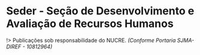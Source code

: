# Seder - Seção de Desenvolvimento e Avaliação de Recursos Humanos
!> Publicações sob responsabilidade do NUCRE. *(Conforme Portaria SJMA-DIREF - 10812964)*